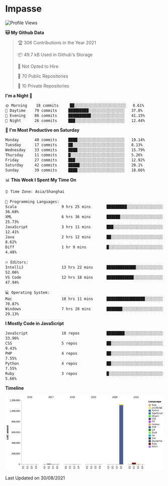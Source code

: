 # Impasse

<!--START_SECTION:waka-->
![Profile Views](http://img.shields.io/badge/Profile%20Views-0-blue)

**🐱 My Github Data** 

> 🏆 306 Contributions in the Year 2021
 > 
> 📦 49.7 kB Used in Github's Storage 
 > 
> 🚫 Not Opted to Hire
 > 
> 📜 70 Public Repositories 
 > 
> 🔑 10 Private Repositories  
 > 
**I'm a Night 🦉** 

```text
🌞 Morning    18 commits     ██░░░░░░░░░░░░░░░░░░░░░░░   8.61% 
🌆 Daytime    79 commits     █████████░░░░░░░░░░░░░░░░   37.8% 
🌃 Evening    86 commits     ██████████░░░░░░░░░░░░░░░   41.15% 
🌙 Night      26 commits     ███░░░░░░░░░░░░░░░░░░░░░░   12.44%

```
📅 **I'm Most Productive on Saturday** 

```text
Monday       40 commits     ████░░░░░░░░░░░░░░░░░░░░░   19.14% 
Tuesday      17 commits     ██░░░░░░░░░░░░░░░░░░░░░░░   8.13% 
Wednesday    33 commits     ████░░░░░░░░░░░░░░░░░░░░░   15.79% 
Thursday     11 commits     █░░░░░░░░░░░░░░░░░░░░░░░░   5.26% 
Friday       27 commits     ███░░░░░░░░░░░░░░░░░░░░░░   12.92% 
Saturday     42 commits     █████░░░░░░░░░░░░░░░░░░░░   20.1% 
Sunday       39 commits     ████░░░░░░░░░░░░░░░░░░░░░   18.66%

```


📊 **This Week I Spent My Time On** 

```text
⌚︎ Time Zone: Asia/Shanghai

💬 Programming Languages: 
Scala                    9 hrs 25 mins       █████████░░░░░░░░░░░░░░░░   36.68% 
XML                      6 hrs 36 mins       ██████░░░░░░░░░░░░░░░░░░░   25.73% 
JavaScript               3 hrs 11 mins       ███░░░░░░░░░░░░░░░░░░░░░░   12.41% 
Java                     2 hrs 12 mins       ██░░░░░░░░░░░░░░░░░░░░░░░   8.62% 
Diff                     1 hr 9 mins         █░░░░░░░░░░░░░░░░░░░░░░░░   4.48%

🔥 Editors: 
IntelliJ                 13 hrs 22 mins      █████████████░░░░░░░░░░░░   52.06% 
VS Code                  12 hrs 18 mins      ████████████░░░░░░░░░░░░░   47.94%

💻 Operating System: 
Mac                      18 hrs 11 mins      █████████████████░░░░░░░░   70.87% 
Windows                  7 hrs 28 mins       ███████░░░░░░░░░░░░░░░░░░   29.13%

```

**I Mostly Code in JavaScript** 

```text
JavaScript               18 repos            ████████░░░░░░░░░░░░░░░░░   33.96% 
CSS                      5 repos             ██░░░░░░░░░░░░░░░░░░░░░░░   9.43% 
PHP                      4 repos             ██░░░░░░░░░░░░░░░░░░░░░░░   7.55% 
Python                   4 repos             ██░░░░░░░░░░░░░░░░░░░░░░░   7.55% 
Ruby                     3 repos             █░░░░░░░░░░░░░░░░░░░░░░░░   5.66%

```


**Timeline**

![Chart not found](https://raw.githubusercontent.com/impasse/impasse/master/charts/bar_graph.png) 


 Last Updated on 30/08/2021
<!--END_SECTION:waka-->
